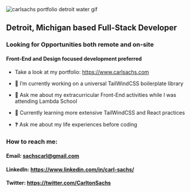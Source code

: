 <div style={{
  display: "flex",
  width: "100%",
  justifyContent: "center"
}}>
  <img style={{display: "flex", justifyContent: "center"}} src="https://media.giphy.com/media/iEoeBE7wWUtAbJZb7w/giphy.gif" alt="carlsachs portfolio detroit water gif" />
</div>

## Detroit, Michigan based Full-Stack Developer
### Looking for Opportunities both remote and on-site
#### Front-End and Design focused development preferred
- Take a look at my portfolio: https://www.carlsachs.com

- 🔭 I’m currently working on a universal TailWindCSS boilerplate library
- 💬 Ask me about my extracurricular Front-End activities while I was attending Lambda School
- 📘 Currently learning more extensive TailWindCSS and React practices
- ❓ Ask me about my life experiences before coding

### How to reach me:

#### Email: sachscarl@gmail.com
#### LinkedIn: https://www.linkedin.com/in/carl-sachs/
#### Twitter: https://twitter.com/CarltonSachs


<!--
**carlsachs/carlsachs** is a ✨ _special_ ✨ repository because its `README.md` (this file) appears on your GitHub profile.

Here are some ideas to get you started:

- 🔭 I’m currently working on ...
- 🌱 I’m currently learning ...
- 👯 I’m looking to collaborate on ...
- 🤔 I’m looking for help with ...
- 💬 Ask me about ...
- 📫 How to reach me: ...
- 😄 Pronouns: ...
- ⚡ Fun fact: ...
-->
